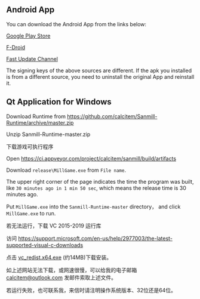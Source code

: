 ## Android App

You can download the Android App from the links below:

[Google Play Store](https://play.google.com/apps/testing/com.calcitem.sanmill)

[F-Droid](https://f-droid.org/packages/com.calcitem.sanmill)

[Fast Update Channel](https://github.com/calcitem/Sanmill/actions/workflows/flutter.yml?query=is%3Asuccess+branch%3Amaster)

The signing keys of the above sources are different. If the apk you installed is from a different source, you need to uninstall the original App and reinstall it.

## Qt Application for Windows

Download Runtime from https://github.com/calcitem/Sanmill-Runtime/archive/master.zip

Unzip Sanmill-Runtime-master.zip

下载游戏可执行程序

Open https://ci.appveyor.com/project/calcitem/sanmill/build/artifacts

Download `release\MillGame.exe` from `File name`.

The upper right corner of the page indicates the time the program was built, like `30 minutes ago in 1 min 50 sec`, which means the release time is 30 minutes ago.   

Put `MillGame.exe` into the `Sanmill-Runtime-master` directory， and click `MillGame.exe` to run.           

若无法运行，下载 VC 2015-2019 运行库 

访问 https://support.microsoft.com/en-us/help/2977003/the-latest-supported-visual-c-downloads

点击  [vc_redist.x64.exe](https://aka.ms/vs/16/release/vc_redist.x64.exe)  (约14MB)下载安装。

如上述网站无法下载，或网速很慢，可以给我的电子邮箱 calcitem@outlook.com 发邮件索取上述文件。

若运行失败，也可联系我，来信时请注明操作系统版本、32位还是64位。